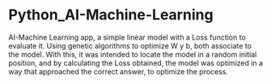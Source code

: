 # Python_AI-Machine-Learning
AI-Machine Learning app, a simple linear model with a Loss function to evaluate it. Using genetic algorithms to optimize W y b, both associate to the model. With this, it was intended to locate the model in a random initial position, and by calculating the Loss obtained, the model was optimized in a way that approached the correct answer, to optimize the process.
